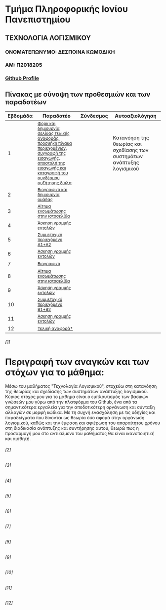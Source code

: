 # Τμήμα Πληροφορικής Ιονίου Πανεπιστημίου
## ΤΕΧΝΟΛΟΓΙΑ ΛΟΓΙΣΜΙΚΟΥ

### ΟΝΟΜΑΤΕΠΩΝΥΜΟ: ΔΕΣΠΟΙΝΑ ΚΩΜΟΔΙΚΗ
### ΑΜ: Π2018205
### [Github Profile](https://github.com/despina-komo)

## Πίνακας με σύνοψη των προθεσμιών και των παραδοτέων

| Εβδομάδα | Παραδοτέο | Σύνδεσμος  | Αυτοαξιολόγηση  |
| --- | --- | --- | --- |
| 1 | <sup><a href="#1">Φορκ και δημιουργία σελίδας τελικής αναφοράς, προσθήκη πίνακα περιεχομένων, συγγραφή της εισαγωγής, αποστολή της εισαγωγής και καταγραφή του συνδέσμου συζήτησης δίπλα </a></sup>| | Κατανόηση της θεωρίας και σχεδίασης των συστημάτων ανάπτυξης λογισμικού |
| 2 | <sup><a href="#2">Βιογραφικό και δημιουργία ομάδας </a></sup> | | |
| 3 | <sup><a href="#3">Αίτημα ενσωμάτωσης στην ιστοσελίδα </a></sup> | | |
| 4 | <sup><a href="#4">Άσκηση γραμμής εντολών </a></sup>| | |
| 5 | <sup><a href="#5">Συμμετοχικό περιεχόμενο A1+A2 </a></sup> | | |
| 6 | <sup><a href="#6">Άσκηση γραμμής εντολών </a></sup>| | |
| 7 | <sup><a href="#7">Βιογραφικό </a></sup>| | |
| 8 | <sup><a href="#8">Αίτημα ενσωμάτωσης στην ιστοσελίδα </a></sup>| | |
| 9 | <sup><a href="#9">Άσκηση γραμμής εντολών </a></sup> | | |
| 10 | <sup><a href="#10">Συμμετοχικό περιεχόμενο B1+B2 </a></sup>| | |
| 11 | <sup><a href="#11">Άσκηση γραμμής εντολών </a></sup> | | |
| 12 | <sup><a href="#12">Τελική αναφορά* </a></sup>| | |

###### [1]
# Περιγραφή των αναγκών και των στόχων για το μάθημα:

Μέσω του μαθήματος "Τεχνολογία Λογισμικού", στοχεύω στη κατανόηση της θεωρίας και σχεδίασης των συστημάτων ανάπτυξης λογισμικού.
Κύριος στόχος μου για το μάθημα είναι ο εμπλουτισμός των βασικών γνώσεών μου γύρω από την πλατφόρμα του Github, ένα από τα σημαντικότερα εργαλεία για την αποδοτικότερη οργάνωση 
και σύνταξη αλλαγών σε μορφή κώδικα. Με τη συχνή ενασχόληση με τις οδηγίες και παραδείγματα που δίνονται ως θεωρία όσο αφορά στην οργάνωση λογισμικού, καθώς και την έμφαση και 
αφιέρωση του απαραίτητου χρόνου στη διαδικασία ανάπτυξης και συντήρησης αυτού, θεωρώ πως η προσαρμογή μου στο αντικείμενο του μαθήματος θα είναι ικανοποιητική και αισθητή.

###### [2]
###### [3]
###### [4]
###### [5]
###### [6]
###### [7]
###### [8]
###### [9]
###### [10]
###### [11]
###### [12]

